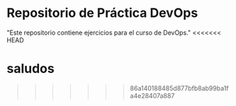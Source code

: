 # Repositorio de Práctica DevOps
"Este repositorio contiene ejercicios para el curso de DevOps."
<<<<<<< HEAD

saludos
=======
>>>>>>> 86a140188485d877bfb8ab99ba1fa4e28407a887
